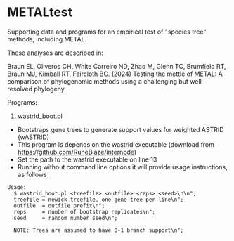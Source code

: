 # METALtest
Supporting data and programs for an empirical test of "species tree" methods, including METAL. 

These analyses are described in:

Braun EL, Oliveros CH, White Carreiro ND, Zhao M, Glenn TC, Brumfield RT, Braun MJ, Kimball RT, Faircloth BC. (2024) Testing the mettle of METAL: A comparison of phylogenomic methods using a challenging but well-resolved phylogeny.

Programs:

1. wastrid_boot.pl
  - Bootstraps gene trees to generate support values for weighted ASTRID (wASTRID)
  - This program is depends on the wastrid executable (download from https://github.com/RuneBlaze/internode)
  - Set the path to the wastrid executable on line 13
  - Running without command line options it will provide usage instructions, as follows

```
Usage:
  $ wastrid_boot.pl <treefile> <outfile> <reps> <seed>\n\n";
  treefile = newick treefile, one gene tree per line\n";
  outfile  = outfile prefix\n";
  reps     = number of bootstrap replicates\n";
  seed     = random number seed\n";

  NOTE: Trees are assumed to have 0-1 branch support\n";
```
